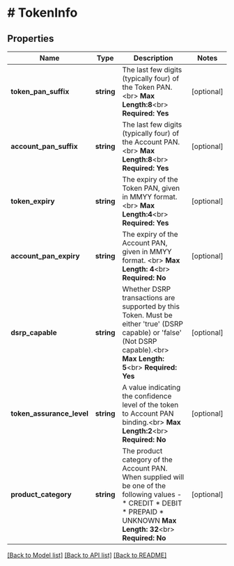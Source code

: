 # # TokenInfo

## Properties

Name | Type | Description | Notes
------------ | ------------- | ------------- | -------------
**token_pan_suffix** | **string** | The last few digits (typically four) of the Token PAN.&lt;br&gt;     __Max Length:8__&lt;br&gt; __Required: Yes__ | [optional] 
**account_pan_suffix** | **string** | The last few digits (typically four) of the Account PAN.&lt;br&gt;     __Max Length:8__&lt;br&gt; __Required: Yes__ | [optional] 
**token_expiry** | **string** | The expiry of the Token PAN, given in MMYY format.&lt;br&gt;     __Max Length:4__&lt;br&gt; __Required: Yes__ | [optional] 
**account_pan_expiry** | **string** | The expiry of the Account PAN, given in MMYY format. &lt;br&gt; __Max Length: 4__&lt;br&gt; __Required: No__ | [optional] 
**dsrp_capable** | **string** | Whether DSRP transactions are supported by this Token. Must be either &#39;true&#39; (DSRP capable) or &#39;false&#39; (Not DSRP capable).&lt;br&gt; __Max Length: 5__&lt;br&gt; __Required: Yes__ | [optional] 
**token_assurance_level** | **string** | A value indicating the confidence level of the token to Account PAN binding.&lt;br&gt;     __Max Length:2__&lt;br&gt; __Required: No__ | [optional] 
**product_category** | **string** | The product category of the Account PAN. When supplied will be one of the following values -  * CREDIT * DEBIT * PREPAID * UNKNOWN  __Max Length: 32__&lt;br&gt; __Required: No__ | [optional] 

[[Back to Model list]](../../README.md#documentation-for-models) [[Back to API list]](../../README.md#documentation-for-api-endpoints) [[Back to README]](../../README.md)


